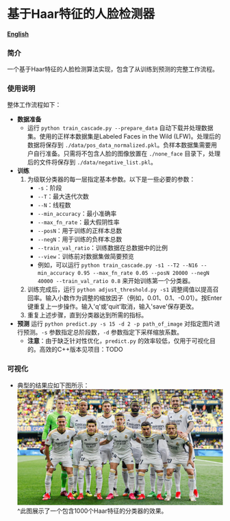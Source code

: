 # 基于Haar特征的人脸检测器

#### [English](./README.md)

### 简介
一个基于Haar特征的人脸检测算法实现，包含了从训练到预测的完整工作流程。
### 使用说明
整体工作流程如下：  
* **数据准备**  
    * 运行 ```python train_cascade.py --prepare_data``` 自动下载并处理数据集。使用的正样本数据集是Labeled Faces in the Wild (LFW)。处理后的数据将保存到 `./data/pos_data_normalized.pkl`。负样本数据集需要用户自行准备。只需将不包含人脸的图像放置在 `./none_face` 目录下，处理后的文件将保存到 `./data/negative_list.pkl`。
* **训练**
    1. 为级联分类器的每一层指定基本参数。以下是一些必要的参数：
        * `-s`：阶段
        * `--T`：最大迭代次数
        * `--N`：线程数
        * `--min_accuracy`：最小准确率
        * `--max_fn_rate`：最大假阴性率
        * `--posN`：用于训练的正样本总数
        * `--negN`：用于训练的负样本总数
        * `--train_val_ratio`：训练数据在总数据中的比例
        * `--view`：训练前对数据集做简要预览
        * 例如，可以运行 ```python train_cascade.py -s1 --T2 --N16 --min_accuracy 0.95 --max_fn_rate 0.05 --posN 20000 --negN 40000 --train_val_ratio 0.8``` 来开始训练第一个分类器。
    2. 训练完成后，运行 ```python adjust_threshold.py -s1``` 调整阈值以提高召回率。输入小数作为调整的缩放因子（例如，0.01、0.1、-0.01）。按Enter键重复上一步操作。输入'q'或'quit'取消，输入'save'保存更改。
    3. 重复上述步骤，直到分类器达到所需的指标。
* **预测**
    运行 ```python predict.py -s 15 -d 2 -p path_of_image``` 对指定图片进行预测。`-s` 参数指定总阶段数，`-d` 参数指定下采样缩放系数。
    * **注意**：由于缺乏针对性优化，`predict.py` 的效率较低，仅用于可视化目的。高效的C++版本见项目：TODO
### 可视化
* 典型的结果应如下图所示：
    ![](./result.jpg)
    ^此图展示了一个包含1000个Haar特征的分类器的效果。